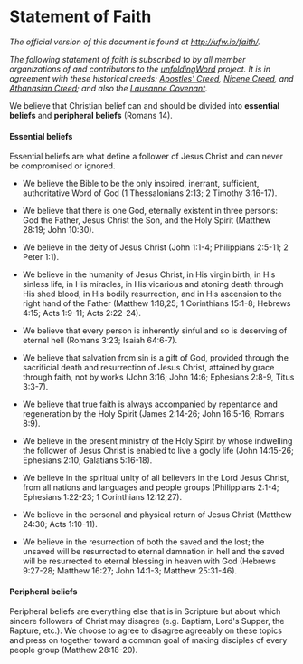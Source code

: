 # Statement of Faith #

*The official version of this document is found at http://ufw.io/faith/.*

*The following statement of faith is subscribed to by all member organizations of and contributors to the [unfoldingWord](https://unfoldingword.bible/) project. It is in agreement with these historical creeds: [Apostles’ Creed](https://git.door43.org/Door43/en_creeds/src/master/content/apostles.md), [Nicene Creed](https://git.door43.org/Door43/en_creeds/src/master/content/nicene.md), and [Athanasian Creed](https://git.door43.org/Door43/en_creeds/src/master/content/athanasian.md); and also the [Lausanne Covenant](http://www.lausanne.org/en/documents/lausanne-covenant.html).*

We believe that Christian belief can and should be divided into **essential beliefs** and **peripheral beliefs** (Romans 14).

#### Essential beliefs

Essential beliefs are what define a follower of Jesus Christ and can never be compromised or ignored.

* We believe the Bible to be the only inspired, inerrant, sufficient, authoritative Word of God (1 Thessalonians 2:13; 2 Timothy 3:16-17).

* We believe that there is one God, eternally existent in three persons: God the Father, Jesus Christ the Son, and the Holy Spirit (Matthew 28:19; John 10:30).

* We believe in the deity of Jesus Christ (John 1:1-4; Philippians 2:5-11; 2 Peter 1:1).

* We believe in the humanity of Jesus Christ, in His virgin birth, in His sinless life, in His miracles, in His vicarious and atoning death through His shed blood, in His bodily resurrection, and in His ascension to the right hand of the Father (Matthew 1:18,25; 1 Corinthians 15:1-8; Hebrews 4:15; Acts 1:9-11; Acts 2:22-24).

* We believe that every person is inherently sinful and so is deserving of eternal hell (Romans 3:23; Isaiah 64:6-7).

* We believe that salvation from sin is a gift of God, provided through the sacrificial death and resurrection of Jesus Christ, attained by grace through faith, not by works (John 3:16; John 14:6; Ephesians 2:8-9, Titus 3:3-7).

* We believe that true faith is always accompanied by repentance and regeneration by the Holy Spirit (James 2:14-26; John 16:5-16; Romans 8:9).

* We believe in the present ministry of the Holy Spirit by whose indwelling the follower of Jesus Christ is enabled to live a godly life (John 14:15-26; Ephesians 2:10; Galatians 5:16-18).

* We believe in the spiritual unity of all believers in the Lord Jesus Christ, from all nations and languages and people groups (Philippians 2:1-4; Ephesians 1:22-23; 1 Corinthians 12:12,27).

* We believe in the personal and physical return of Jesus Christ (Matthew 24:30; Acts 1:10-11).

* We believe in the resurrection of both the saved and the lost; the unsaved will be resurrected to eternal damnation in hell and the saved will be resurrected to eternal blessing in heaven with God (Hebrews 9:27-28; Matthew 16:27; John 14:1-3; Matthew 25:31-46).

#### Peripheral beliefs

Peripheral beliefs are everything else that is in Scripture but about which sincere followers of Christ may disagree (e.g. Baptism, Lord's Supper, the Rapture, etc.). We choose to agree to disagree agreeably on these topics and press on together toward a common goal of making disciples of every people group (Matthew 28:18-20).
